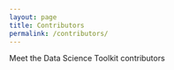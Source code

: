 ```yaml
---
layout: page
title: Contributors
permalink: /contributors/
---
```


Meet the Data Science Toolkit contributors